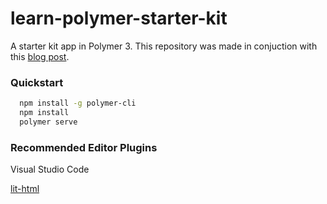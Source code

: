 # learn-polymer-starter-kit
A starter kit app in Polymer 3. This repository was made in conjuction with this [blog post](http://kasey-hinton.surge.sh/polymer-routing).

### Quickstart
```bash
  npm install -g polymer-cli
  npm install
  polymer serve
```

### Recommended Editor Plugins

Visual Studio Code

[lit-html](https://marketplace.visualstudio.com/items?itemName=bierner.lit-html)